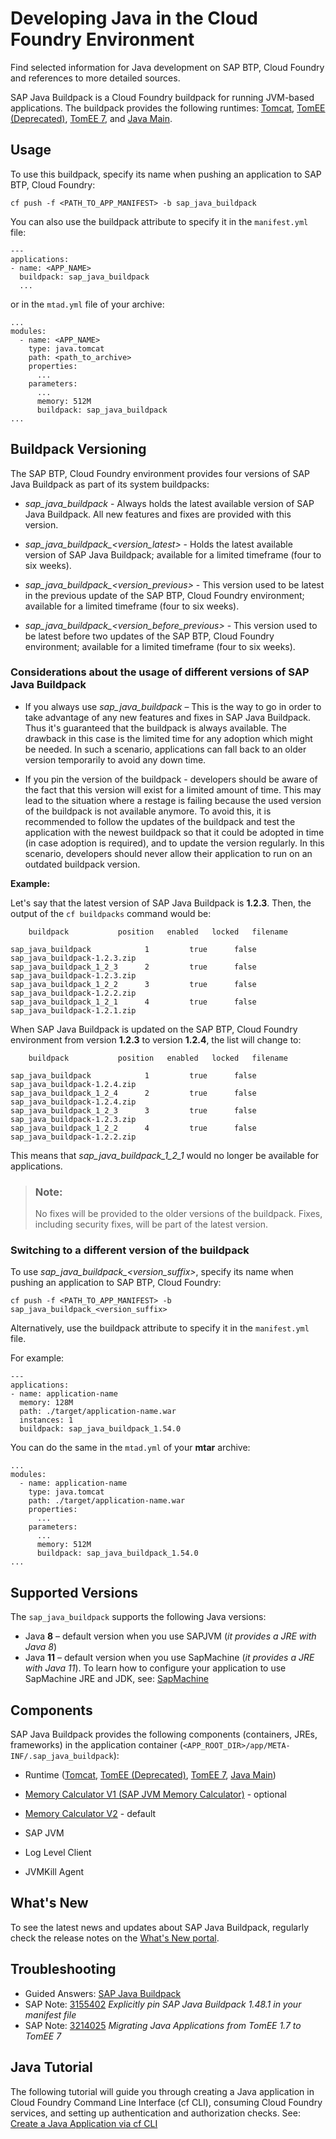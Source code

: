 <!-- loioa3f90069d6cd41da82f34a6123d82ce6 -->

# Developing Java in the Cloud Foundry Environment

Find selected information for Java development on SAP BTP, Cloud Foundry and references to more detailed sources.

SAP Java Buildpack is a Cloud Foundry buildpack for running JVM-based applications. The buildpack provides the following runtimes: [Tomcat](tomcat-ddfc101.md), [TomEE \(Deprecated\)](tomee-deprecated-a9590c2.md), [TomEE 7](tomee-7-79c039a.md), and [Java Main](java-main-8a1786a.md).



<a name="loioa3f90069d6cd41da82f34a6123d82ce6__section_xxx_4w3_t2b"/>

## Usage

To use this buildpack, specify its name when pushing an application to SAP BTP, Cloud Foundry:

```
cf push -f <PATH_TO_APP_MANIFEST> -b sap_java_buildpack
```

You can also use the buildpack attribute to specify it in the `manifest.yml` file:

```
---
applications:
- name: <APP_NAME>
  buildpack: sap_java_buildpack
  ...
```

or in the `mtad.yml` file of your archive:

```
...
modules:
  - name: <APP_NAME>
    type: java.tomcat
    path: <path_to_archive>
    properties:
      ...
    parameters:
      ...
      memory: 512M
      buildpack: sap_java_buildpack
...
```



<a name="loioa3f90069d6cd41da82f34a6123d82ce6__section_czc_1hd_kgb"/>

## Buildpack Versioning

The SAP BTP, Cloud Foundry environment provides four versions of SAP Java Buildpack as part of its system buildpacks:

-   *sap\_java\_buildpack* - Always holds the latest available version of SAP Java Buildpack. All new features and fixes are provided with this version.

-   *sap\_java\_buildpack\_<version\_latest\>* - Holds the latest available version of SAP Java Buildpack; available for a limited timeframe \(four to six weeks\).

-   *sap\_java\_buildpack\_<version\_previous\>* - This version used to be latest in the previous update of the SAP BTP, Cloud Foundry environment; available for a limited timeframe \(four to six weeks\).

-   *sap\_java\_buildpack\_<version\_before\_previous\>* - This version used to be latest before two updates of the SAP BTP, Cloud Foundry environment; available for a limited timeframe \(four to six weeks\).




### Considerations about the usage of different versions of SAP Java Buildpack

-   If you always use *sap\_java\_buildpack* – This is the way to go in order to take advantage of any new features and fixes in SAP Java Buildpack. Thus it's guaranteed that the buildpack is always available. The drawback in this case is the limited time for any adoption which might be needed. In such a scenario, applications can fall back to an older version temporarily to avoid any down time.

-   If you pin the version of the buildpack - developers should be aware of the fact that this version will exist for a limited amount of time. This may lead to the situation where a restage is failing because the used version of the buildpack is not available anymore. To avoid this, it is recommended to follow the updates of the buildpack and test the application with the newest buildpack so that it could be adopted in time \(in case adoption is required\), and to update the version regularly. In this scenario, developers should never allow their application to run on an outdated buildpack version.


**Example:**

Let's say that the latest version of SAP Java Buildpack is **1.2.3**. Then, the output of the `cf buildpacks` command would be:

```
	buildpack           position   enabled   locked   filename

sap_java_buildpack            1         true      false    sap_java_buildpack-1.2.3.zip
sap_java_buildpack_1_2_3      2         true      false    sap_java_buildpack-1.2.3.zip
sap_java_buildpack_1_2_2      3         true      false    sap_java_buildpack-1.2.2.zip
sap_java_buildpack_1_2_1      4         true      false    sap_java_buildpack-1.2.1.zip
```

When SAP Java Buildpack is updated on the SAP BTP, Cloud Foundry environment from version **1.2.3** to version **1.2.4**, the list will change to:

```
	buildpack           position   enabled   locked   filename

sap_java_buildpack            1         true      false    sap_java_buildpack-1.2.4.zip
sap_java_buildpack_1_2_4      2         true      false    sap_java_buildpack-1.2.4.zip
sap_java_buildpack_1_2_3      3         true      false    sap_java_buildpack-1.2.3.zip
sap_java_buildpack_1_2_2      4         true      false    sap_java_buildpack-1.2.2.zip
```

This means that *sap\_java\_buildpack\_1\_2\_1* would no longer be available for applications.

> ### Note:  
> No fixes will be provided to the older versions of the buildpack. Fixes, including security fixes, will be part of the latest version.



### Switching to a different version of the buildpack

To use *sap\_java\_buildpack\_<version\_suffix\>*, specify its name when pushing an application to SAP BTP, Cloud Foundry:

```
cf push -f <PATH_TO_APP_MANIFEST> -b sap_java_buildpack_<version_suffix>
```

Alternatively, use the buildpack attribute to specify it in the `manifest.yml` file.

For example:

```
---
applications:
- name: application-name
  memory: 128M
  path: ./target/application-name.war
  instances: 1
  buildpack: sap_java_buildpack_1.54.0
```

You can do the same in the `mtad.yml` of your **mtar** archive:

```
...
modules:
  - name: application-name
    type: java.tomcat
    path: ./target/application-name.war
    properties:
      ...
    parameters:
      ...
      memory: 512M
      buildpack: sap_java_buildpack_1.54.0
...
```



<a name="loioa3f90069d6cd41da82f34a6123d82ce6__section_dvg_kcz_vtb"/>

## Supported Versions

The `sap_java_buildpack` supports the following Java versions:

-   Java **8** – default version when you use SAPJVM \(*it provides a JRE with Java 8*\)
-   Java **11** – default version when you use SapMachine \(*it provides a JRE with Java 11*\). To learn how to configure your application to use SapMachine JRE and JDK, see: [SapMachine](sapmachine-785d6b3.md)



<a name="loioa3f90069d6cd41da82f34a6123d82ce6__section_yxx_4w3_t2b"/>

## Components

SAP Java Buildpack provides the following components \(containers, JREs, frameworks\) in the application container \(`<APP_ROOT_DIR>/app/META-INF/.sap_java_buildpack`\):

-   Runtime \([Tomcat](tomcat-ddfc101.md), [TomEE \(Deprecated\)](tomee-deprecated-a9590c2.md), [TomEE 7](tomee-7-79c039a.md), [Java Main](java-main-8a1786a.md)\)

-   [Memory Calculator V1 \(SAP JVM Memory Calculator\)](memory-calculator-v1-sap-jvm-memory-calculator-c1059e0.md) - optional

-   [Memory Calculator V2](memory-calculator-v2-8eef959.md) - default

-   SAP JVM

-   Log Level Client

-   JVMKill Agent




<a name="loioa3f90069d6cd41da82f34a6123d82ce6__section_wg4_djf_krb"/>

## What's New

To see the latest news and updates about SAP Java Buildpack, regularly check the release notes on the [What's New portal](https://help.sap.com/whats-new/cf0cb2cb149647329b5d02aa96303f56?locale=en-US&Component=SAP%20Java%20Buildpack).



<a name="loioa3f90069d6cd41da82f34a6123d82ce6__section_cc2_qzf_hvb"/>

## Troubleshooting

-   Guided Answers: [SAP Java Buildpack](https://ga.support.sap.com/dtp/viewer/#/tree/3254/actions/51226:51219/?version=current)
-   SAP Note: [3155402](https://launchpad.support.sap.com/#/notes/3155402) *Explicitly pin SAP Java Buildpack 1.48.1 in your manifest file*
-   SAP Note: [3214025](https://launchpad.support.sap.com/#/notes/3214025) *Migrating Java Applications from TomEE 1.7 to TomEE 7*



<a name="loioa3f90069d6cd41da82f34a6123d82ce6__section_ugc_sbl_15b"/>

## Java Tutorial

The following tutorial will guide you through creating a Java application in Cloud Foundry Command Line Interface \(cf CLI\), consuming Cloud Foundry services, and setting up authentication and authorization checks. See: [Create a Java Application via cf CLI](https://developers.sap.com/tutorials/btp-cf-buildpacks-java-create.html)

